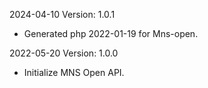 2024-04-10 Version: 1.0.1
- Generated php 2022-01-19 for Mns-open.

2022-05-20 Version: 1.0.0
- Initialize MNS Open API.

